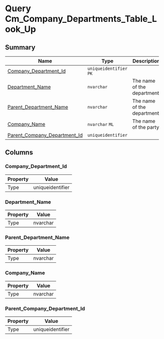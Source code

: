 # Query Cm_Company_Departments_Table_Look_Up


## Summary

| Name | Type | Description |
| - | - | --- |
|[Company_Department_Id](#company_department_id)|`uniqueidentifier` `PK`||
|[Department_Name](#department_name)|`nvarchar` |The name of the department.|
|[Parent_Department_Name](#parent_department_name)|`nvarchar` |The name of the department.|
|[Company_Name](#company_name)|`nvarchar` `ML`|The name of the party|
|[Parent_Company_Department_Id](#parent_company_department_id)|`uniqueidentifier` ||

## Columns

### Company_Department_Id

| Property | Value |
| - | - |
|Type|uniqueidentifier|

### Department_Name

| Property | Value |
| - | - |
|Type|nvarchar|

### Parent_Department_Name

| Property | Value |
| - | - |
|Type|nvarchar|

### Company_Name

| Property | Value |
| - | - |
|Type|nvarchar|

### Parent_Company_Department_Id

| Property | Value |
| - | - |
|Type|uniqueidentifier|


